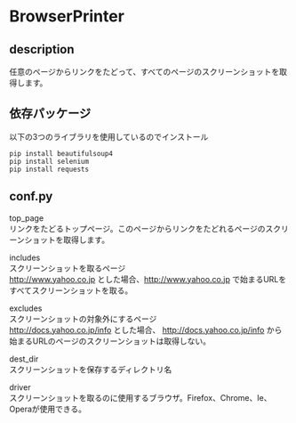 BrowserPrinter
=========

description
---------------------------
任意のページからリンクをたどって、すべてのページのスクリーンショットを取得します。



依存パッケージ
---------
以下の3つのライブラリを使用しているのでインストール
```
pip install beautifulsoup4
pip install selenium
pip install requests
```

conf.py
--------------------
top_page  
リンクをたどるトップページ。このページからリンクをたどれるページのスクリーンショットを取得します。

includes  
スクリーンショットを取るページ  
http://www.yahoo.co.jp とした場合、http://www.yahoo.co.jp で始まるURLをすべてスクリーンショットを取る。

excludes  
スクリーンショットの対象外にするページ  
http://docs.yahoo.co.jp/info とした場合、 http://docs.yahoo.co.jp/info から始まるURLのページのスクリーンショットは取得しない。

dest_dir  
スクリーンショットを保存するディレクトリ名

driver  
スクリーンショットを取るのに使用するブラウザ。Firefox、Chrome、Ie、Operaが使用できる。

